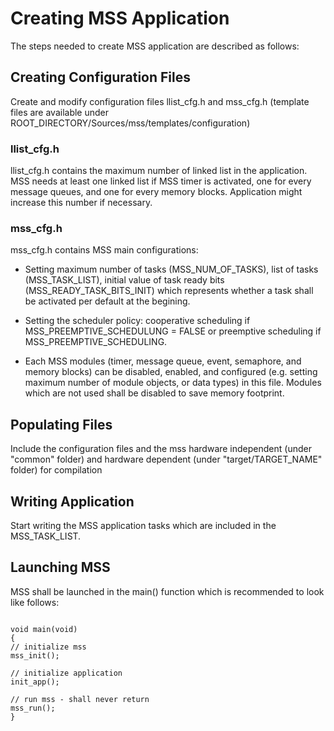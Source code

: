 # Creating MSS Application #

The steps needed to create MSS application are described as follows:

## Creating Configuration Files ##
Create and modify configuration files llist\_cfg.h and mss\_cfg.h (template files are available under ROOT\_DIRECTORY/Sources/mss/templates/configuration)

### llist\_cfg.h ###
llist\_cfg.h contains the maximum number of linked list in the application. MSS needs at least one linked list if MSS timer is activated, one for every message queues, and one for every memory blocks. Application might increase this number if necessary.

### mss\_cfg.h ###
mss\_cfg.h contains MSS main configurations:

  * Setting maximum number of tasks (MSS\_NUM\_OF\_TASKS), list of tasks (MSS\_TASK\_LIST), initial value of task ready bits (MSS\_READY\_TASK\_BITS\_INIT) which represents whether a task shall be activated per default at the begining.

  * Setting the scheduler policy: cooperative scheduling if MSS\_PREEMPTIVE\_SCHEDULUNG = FALSE or preemptive scheduling if MSS\_PREEMPTIVE\_SCHEDULING.

  * Each MSS modules (timer, message queue, event, semaphore, and memory blocks) can be disabled, enabled, and configured (e.g. setting maximum number of module objects, or data types) in this file. Modules which are not used shall be disabled to save memory footprint.


## Populating Files ##
Include the configuration files and the mss hardware independent (under "common" folder) and hardware dependent (under "target/TARGET\_NAME" folder) for compilation


## Writing Application ##
Start writing the MSS application tasks which are included in the MSS\_TASK\_LIST.


## Launching MSS ##
MSS shall be launched in the main() function which is recommended to look like follows:

```

void main(void)
{
// initialize mss
mss_init();

// initialize application
init_app();

// run mss - shall never return
mss_run();
}
```